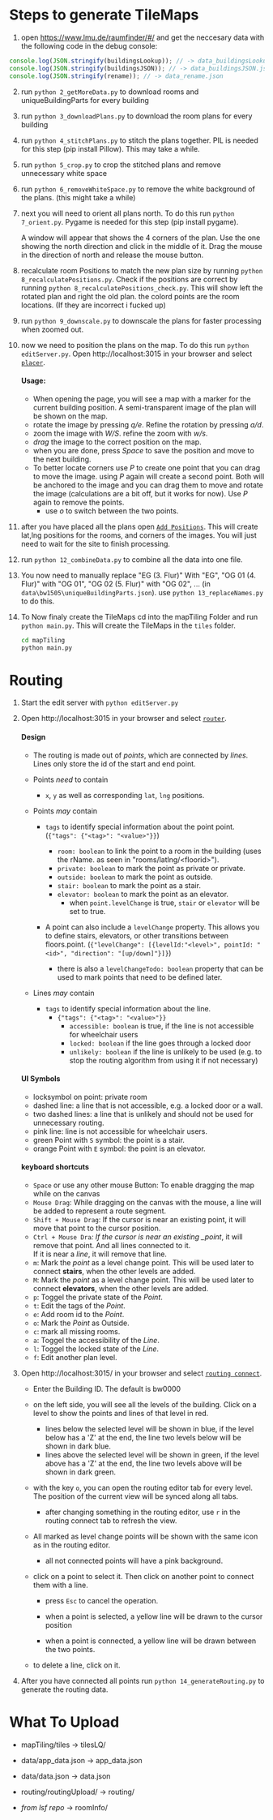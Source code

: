 # Steps to generate TileMaps

1. open https://www.lmu.de/raumfinder/#/ and get the neccesary data with the following code in the debug console:

```javascript
console.log(JSON.stringify(buildingsLookup)); // -> data_buildingsLookup.json
console.log(JSON.stringify(buildingsJSON)); // -> data_buildingsJSON.json
console.log(JSON.stringify(rename)); // -> data_rename.json
```

2.  run `python 2_getMoreData.py` to download rooms and uniqueBuildingParts for every building

3.  run `python 3_downloadPlans.py` to download the room plans for every building

4.  run `python 4_stitchPlans.py` to stitch the plans together. PIL is needed for this step (pip install Pillow). This may take a while.

5.  run `python 5_crop.py` to crop the stitched plans and remove unnecessary white space

6.  run `python 6_removeWhiteSpace.py` to remove the white background of the plans. (this might take a while)

7.  next you will need to orient all plans north. To do this run `python 7_orient.py`. Pygame is needed for this step (pip install pygame).

    A window will appear that shows the 4 corners of the plan. Use the one showing the north direction and click in the middle of it. Drag the mouse in the direction of north and release the mouse button.

8.  recalculate room Positions to match the new plan size by running `python 8_recalculatePositions.py`. Check if the positions are correct by running `python 8_recalculatePositions_check.py`. This will show left the rotated plan and right the old plan. the colord points are the room locations. (If they are incorrect i fucked up)

9.  run `python 9_downscale.py` to downscale the plans for faster processing when zoomed out.

10. now we need to position the plans on the map. To do this run `python editServer.py`. Open http://localhost:3015 in your browser and select [`placer`](http://localhost:3015/placer).

    #### Usage:

    - When opening the page, you will see a map with a marker for the current building position. A semi-transparent image of the plan will be shown on the map.
    - rotate the image by pressing _q/e_. Refine the rotation by pressing _a/d_.
    - zoom the image with _W/S_. refine the zoom with _w/s_.
    - _drag_ the image to the correct position on the map.
    - when you are done, press _Space_ to save the position and move to the next building.
    - To better locate corners use _P_ to create one point that you can drag to move the image. using _P_ again will create a second point. Both will be anchored to the image and you can drag them to move and rotate the image (calculations are a bit off, but it works for now). Use _P_ again to remove the points.
      - use _o_ to switch between the two points.

11. after you have placed all the plans open [`Add Positions`](http://localhost:3015/addPositions). This will create lat,lng positions for the rooms, and corners of the images. You will just need to wait for the site to finish processing.

12. run `python 12_combineData.py` to combine all the data into one file.

13. You now need to manually replace "EG (3. Flur)" With "EG", "OG 01 (4. Flur)" with "OG 01", "OG 02 (5. Flur)" with "OG 02", ... (in `data\bw1505\uniqueBuildingParts.json`). use `python 13_replaceNames.py` to do this.

14. To Now finaly create the TileMaps cd into the mapTiling Folder and run `python main.py`. This will create the TileMaps in the `tiles` folder.

    ```cmd
    cd mapTiling
    python main.py
    ```

# Routing

1. Start the edit server with `python editServer.py`
2. Open http://localhost:3015 in your browser and select [`router`](http://localhost:3015/router).

   #### Design

   - The routing is made out of _points_, which are connected by _lines_. Lines only store the id of the start and end point.
   - Points _need_ to contain
     - `x`, `y` as well as corresponding `lat`, `lng` positions.
   - Points _may_ contain

     - `tags` to identify special information about the point
       point. (`{"tags": {"<tag>": "<value>"}}`)

       - `room: boolean` to link the point to a room in the building (uses the rName. as seen in "rooms/latlng/\<floorid\>").
       - `private: boolean` to mark the point as private or private.
       - `outside: boolean` to mark the point as outside.
       - `stair: boolean` to mark the point as a stair.
       - `elevator: boolean` to mark the point as an elevator.
         - when `point.levelChange` is true, `stair` or `elevator` will be set to true.

     - A point can also include a `levelChange` property. This allows you to define stairs, elevators, or other transitions between floors.point. (`{"levelChange": [{levelId:"<level>", pointId: "<id>", "direction": "[up/down]"}]}`)
       - there is also a `levelChangeTodo: boolean` property that can be used to mark points that need to be defined later.

   - Lines _may_ contain
     - `tags` to identify special information about the line.
       - `{"tags": {"<tag>": "<value>"}}`
         - `accessible: boolean` is true, if the line is not accessible for wheelchair users
         - `locked: boolean` if the line goes through a locked door
         - `unlikely: boolean` if the line is unlikely to be used (e.g. to stop the routing algorithm from using it if not necessary)

   #### UI Symbols

   - locksymbol on point: private room
   - dashed line: a line that is not accessible, e.g. a locked door or a wall.
   - two dashed lines: a line that is unlikely and should not be used for unnecessary routing.
   - pink line: line is not accessible for wheelchair users.
   - green Point with `S` symbol: the point is a stair.
   - orange Point with `E` symbol: the point is an elevator.

   #### keyboard shortcuts

   - `Space` or use any other mouse Button: To enable dragging the map while on the canvas
   - `Mouse Drag`: While dragging on the canvas with the mouse, a line will be added to represent a route segment.
   - `Shift + Mouse Drag`: If the cursor is near an existing point, it will move that point to the cursor position.
   - `Ctrl + Mouse Dra`_: If the cursor is near an existing \_point_, it will remove that point. And all lines connected to it.<br> If it is near a _line_, it will remove that line.
   - `m`: Mark the _point_ as a level change point. This will be used later to connect **stairs**, when the other levels are added.
   - `M`: Mark the _point_ as a level change point. This will be used later to connect **elevators**, when the other levels are added.
   - `p`: Toggel the private state of the _Point_.
   - `t`: Edit the tags of the _Point_.
   - `e`: Add room id to the _Point_.
   - `o`: Mark the _Point_ as Outside.
   - `c`: mark all missing rooms.
   - `a`: Toggel the accessibility of the _Line_.
   - `l`: Toggel the locked state of the _Line_.
   - `f`: Edit another plan level.

3. Open http://localhost:3015/ in your browser and select [`routing connect`](http://localhost:3015/connect).

   - Enter the Building ID. The default is bw0000
   - on the left side, you will see all the levels of the building. Click on a level to show the points and lines of that level in red.

     - lines below the selected level will be shown in blue, if the level below has a 'Z' at the end, the line two levels below will be shown in dark blue.
     - lines above the selected level will be shown in green, if the level above has a 'Z' at the end, the line two levels above will be shown in dark green.

   - with the key `o`, you can open the routing editor tab for every level. The position of the current view will be synced along all tabs.

     - after changing something in the routing editor, use `r` in the routing connect tab to refresh the view.

   - All marked as level change points will be shown with the same icon as in the routing editor.

     - all not connected points will have a pink background.

   - click on a point to select it. Then click on another point to connect them with a line.

     - press `Esc` to cancel the operation.

     - when a point is selected, a yellow line will be drawn to the cursor position
     - when a point is connected, a yellow line will be drawn between the two points.

   - to delete a line, click on it.

4. After you have connected all points run `python 14_generateRouting.py` to generate the routing data.

# What To Upload

- mapTiling/tiles -> tilesLQ/
- data/app_data.json -> app_data.json
- data/data.json -> data.json
- routing/routingUpload/ -> routing/

- _from lsf repo_ -> roomInfo/
